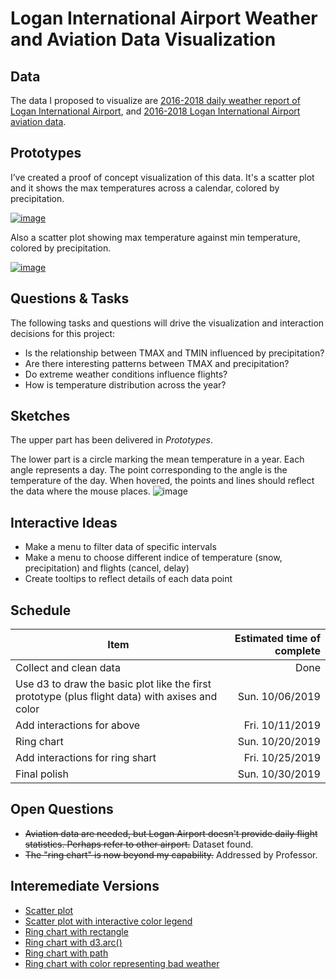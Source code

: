 # Logan International Airport Weather and Aviation Data Visualization

## Data

The data I proposed to visualize are [2016-2018 daily weather report of Logan International Airport](https://gist.github.com/rohame/c26cf5cb80db6520d56fd0921510520b), and [2016-2018 Logan International Airport aviation data](https://gist.github.com/rohame/0141629f53fc311b7b5c68faefda94ef).

## Prototypes

I’ve created a proof of concept visualization of this data. It's a scatter plot and it shows the max temperatures across a calendar, colored by precipitation.

[![image](https://user-images.githubusercontent.com/33828578/65563834-ec68a180-df18-11e9-8b22-230521fc3cbe.png)](https://beta.vizhub.com/rohame/58c151eb7f1f451588679e2e5d0ec982)

Also a scatter plot showing max temperature against min temperature, colored by precipitation.

[![image](https://user-images.githubusercontent.com/33828578/65563936-3f425900-df19-11e9-944b-2011e579712d.png)](https://beta.vizhub.com/rohame/01d996251ca94317879be273e9d70aa3)

## Questions & Tasks

The following tasks and questions will drive the visualization and interaction decisions for this project:

 * Is the relationship between TMAX and TMIN influenced by precipitation?
 * Are there interesting patterns between TMAX and precipitation?
 * Do extreme weather conditions influence flights? 
 * How is temperature distribution across the year?

## Sketches

The upper part has been delivered in *Prototypes*.

The lower part is a circle marking the mean temperature in a year. Each angle represents a day. The point corresponding to the angle is the temperature of the day. When hovered, the points and lines should reflect the data where the mouse places.
![image](https://user-images.githubusercontent.com/33828578/65564199-21292880-df1a-11e9-8dd2-e6d2eebe3f09.png)

## Interactive Ideas
* Make a menu to filter data of specific intervals
* Make a menu to choose different indice of temperature (snow, precipitation) and flights (cancel, delay)
* Create tooltips to reflect details of each data point

## Schedule
Item | Estimated time of complete
-- | --:
Collect and clean data | Done
Use d3 to draw the basic plot like the first prototype (plus flight data) with axises and color | Sun. 10/06/2019
Add interactions for above | Fri. 10/11/2019
Ring chart | Sun. 10/20/2019
Add interactions for ring shart | Fri. 10/25/2019
Final polish | Sun. 10/30/2019


## Open Questions

* ~~Aviation data are needed, but Logan Airport doesn't provide daily flight statistics. Perhaps refer to other airport.~~ Dataset found.
* ~~The "ring chart" is now beyond my capability.~~ Addressed by Professor.

## Interemediate Versions
* [Scatter plot](https://beta.vizhub.com/rohame/a2876336ebb3453bb22f4e09986e58f1)
* [Scatter plot with interactive color legend](https://beta.vizhub.com/rohame/901bed0992504bd6921d72554ff75be1)
* [Ring chart with rectangle](https://beta.vizhub.com/rohame/2c3fb8f2543842798d941493c754ca74)
* [Ring chart with d3.arc()](https://beta.vizhub.com/rohame/cf04c9370e4746c0891713e7d7d5e3a4)
* [Ring chart with path](https://beta.vizhub.com/rohame/535e80e5bce34c4095a5b82ccb26ea6f)
* [Ring chart with color representing bad weather](https://beta.vizhub.com/rohame/c2bf33809f374802ab78372dd49db450)
